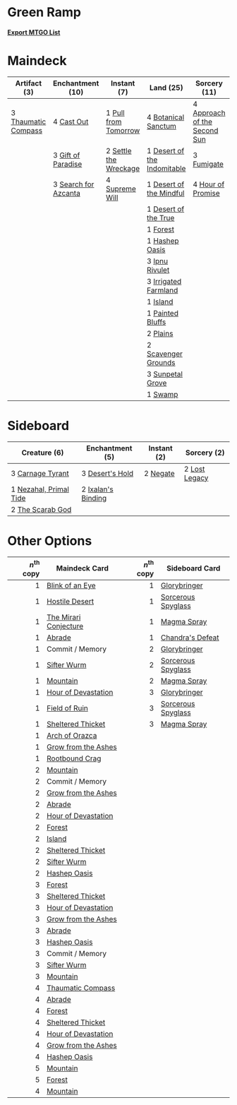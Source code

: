# Green Ramp

#### [Export MTGO List](../collection/Green%20Ramp/Green%20Ramp.txt)
# Maindeck

|                                         Artifact (3)                                         |                                       Enchantment (10)                                        |                                          Instant (7)                                           |                                              Land (25)                                               |                                             Sorcery (11)                                              |  Unknown (4)  |
|----------------------------------------------------------------------------------------------|-----------------------------------------------------------------------------------------------|------------------------------------------------------------------------------------------------|------------------------------------------------------------------------------------------------------|-------------------------------------------------------------------------------------------------------|---------------|
|3 [Thaumatic Compass](http://gatherer.wizards.com/Pages/Card/Details.aspx?multiverseid=435408)|4 [Cast Out](http://gatherer.wizards.com/Pages/Card/Details.aspx?multiverseid=426710)          |1 [Pull from Tomorrow](http://gatherer.wizards.com/Pages/Card/Details.aspx?multiverseid=426767) |4 [Botanical Sanctum](http://gatherer.wizards.com/Pages/Card/Details.aspx?multiverseid=417817)        |4 [Approach of the Second Sun](http://gatherer.wizards.com/Pages/Card/Details.aspx?multiverseid=426706)|4 Spring / Mind|
|                                                                                              |3 [Gift of Paradise](http://gatherer.wizards.com/Pages/Card/Details.aspx?multiverseid=447320)  |2 [Settle the Wreckage](http://gatherer.wizards.com/Pages/Card/Details.aspx?multiverseid=435186)|1 [Desert of the Indomitable](http://gatherer.wizards.com/Pages/Card/Details.aspx?multiverseid=430861)|3 [Fumigate](http://gatherer.wizards.com/Pages/Card/Details.aspx?multiverseid=417588)                  |               |
|                                                                                              |3 [Search for Azcanta](http://gatherer.wizards.com/Pages/Card/Details.aspx?multiverseid=435226)|4 [Supreme Will](http://gatherer.wizards.com/Pages/Card/Details.aspx?multiverseid=430738)       |1 [Desert of the Mindful](http://gatherer.wizards.com/Pages/Card/Details.aspx?multiverseid=430862)    |4 [Hour of Promise](http://gatherer.wizards.com/Pages/Card/Details.aspx?multiverseid=430809)           |               |
|                                                                                              |                                                                                               |                                                                                                |1 [Desert of the True](http://gatherer.wizards.com/Pages/Card/Details.aspx?multiverseid=430863)       |                                                                                                       |               |
|                                                                                              |                                                                                               |                                                                                                |1 [Forest](http://gatherer.wizards.com/Pages/Card/Details.aspx?multiverseid=439605)                   |                                                                                                       |               |
|                                                                                              |                                                                                               |                                                                                                |1 [Hashep Oasis](http://gatherer.wizards.com/Pages/Card/Details.aspx?multiverseid=430866)             |                                                                                                       |               |
|                                                                                              |                                                                                               |                                                                                                |3 [Ipnu Rivulet](http://gatherer.wizards.com/Pages/Card/Details.aspx?multiverseid=430869)             |                                                                                                       |               |
|                                                                                              |                                                                                               |                                                                                                |3 [Irrigated Farmland](http://gatherer.wizards.com/Pages/Card/Details.aspx?multiverseid=426947)       |                                                                                                       |               |
|                                                                                              |                                                                                               |                                                                                                |1 [Island](http://gatherer.wizards.com/Pages/Card/Details.aspx?multiverseid=439602)                   |                                                                                                       |               |
|                                                                                              |                                                                                               |                                                                                                |1 [Painted Bluffs](http://gatherer.wizards.com/Pages/Card/Details.aspx?multiverseid=426948)           |                                                                                                       |               |
|                                                                                              |                                                                                               |                                                                                                |2 [Plains](http://gatherer.wizards.com/Pages/Card/Details.aspx?multiverseid=439601)                   |                                                                                                       |               |
|                                                                                              |                                                                                               |                                                                                                |2 [Scavenger Grounds](http://gatherer.wizards.com/Pages/Card/Details.aspx?multiverseid=430871)        |                                                                                                       |               |
|                                                                                              |                                                                                               |                                                                                                |3 [Sunpetal Grove](http://gatherer.wizards.com/Pages/Card/Details.aspx?multiverseid=420946)           |                                                                                                       |               |
|                                                                                              |                                                                                               |                                                                                                |1 [Swamp](http://gatherer.wizards.com/Pages/Card/Details.aspx?multiverseid=439603)                    |                                                                                                       |               |


# Sideboard

|                                          Creature (6)                                           |                                       Enchantment (5)                                       |                                    Instant (2)                                    |                                      Sorcery (2)                                       |
|-------------------------------------------------------------------------------------------------|---------------------------------------------------------------------------------------------|-----------------------------------------------------------------------------------|----------------------------------------------------------------------------------------|
|3 [Carnage Tyrant](http://gatherer.wizards.com/Pages/Card/Details.aspx?multiverseid=435334)      |3 [Desert's Hold](http://gatherer.wizards.com/Pages/Card/Details.aspx?multiverseid=430697)   |2 [Negate](http://gatherer.wizards.com/Pages/Card/Details.aspx?multiverseid=447135)|2 [Lost Legacy](http://gatherer.wizards.com/Pages/Card/Details.aspx?multiverseid=417661)|
|1 [Nezahal, Primal Tide](http://gatherer.wizards.com/Pages/Card/Details.aspx?multiverseid=439702)|2 [Ixalan's Binding](http://gatherer.wizards.com/Pages/Card/Details.aspx?multiverseid=435168)|                                                                                   |                                                                                        |
|2 [The Scarab God](http://gatherer.wizards.com/Pages/Card/Details.aspx?multiverseid=430688)      |                                                                                             |                                                                                   |                                                                                        |


# Other Options

|*n*<sup>th</sup> copy|                                         Maindeck Card                                          |*n*<sup>th</sup> copy|                                       Sideboard Card                                        |
|--------------------:|------------------------------------------------------------------------------------------------|--------------------:|---------------------------------------------------------------------------------------------|
|                    1|[Blink of an Eye](http://gatherer.wizards.com/Pages/Card/Details.aspx?multiverseid=442934)      |                    1|[Glorybringer](http://gatherer.wizards.com/Pages/Card/Details.aspx?multiverseid=426836)      |
|                    1|[Hostile Desert](http://gatherer.wizards.com/Pages/Card/Details.aspx?multiverseid=430867)       |                    1|[Sorcerous Spyglass](http://gatherer.wizards.com/Pages/Card/Details.aspx?multiverseid=435407)|
|                    1|[The Mirari Conjecture](http://gatherer.wizards.com/Pages/Card/Details.aspx?multiverseid=442945)|                    1|[Magma Spray](http://gatherer.wizards.com/Pages/Card/Details.aspx?multiverseid=338470)       |
|                    1|[Abrade](http://gatherer.wizards.com/Pages/Card/Details.aspx?multiverseid=430772)               |                    1|[Chandra's Defeat](http://gatherer.wizards.com/Pages/Card/Details.aspx?multiverseid=430775)  |
|                    1|Commit / Memory                                                                                 |                    2|[Glorybringer](http://gatherer.wizards.com/Pages/Card/Details.aspx?multiverseid=426836)      |
|                    1|[Sifter Wurm](http://gatherer.wizards.com/Pages/Card/Details.aspx?multiverseid=430824)          |                    2|[Sorcerous Spyglass](http://gatherer.wizards.com/Pages/Card/Details.aspx?multiverseid=435407)|
|                    1|[Mountain](http://gatherer.wizards.com/Pages/Card/Details.aspx?multiverseid=439604)             |                    2|[Magma Spray](http://gatherer.wizards.com/Pages/Card/Details.aspx?multiverseid=338470)       |
|                    1|[Hour of Devastation](http://gatherer.wizards.com/Pages/Card/Details.aspx?multiverseid=430786)  |                    3|[Glorybringer](http://gatherer.wizards.com/Pages/Card/Details.aspx?multiverseid=426836)      |
|                    1|[Field of Ruin](http://gatherer.wizards.com/Pages/Card/Details.aspx?multiverseid=435415)        |                    3|[Sorcerous Spyglass](http://gatherer.wizards.com/Pages/Card/Details.aspx?multiverseid=435407)|
|                    1|[Sheltered Thicket](http://gatherer.wizards.com/Pages/Card/Details.aspx?multiverseid=426950)    |                    3|[Magma Spray](http://gatherer.wizards.com/Pages/Card/Details.aspx?multiverseid=338470)       |
|                    1|[Arch of Orazca](http://gatherer.wizards.com/Pages/Card/Details.aspx?multiverseid=439849)       |                     |                                                                                             |
|                    1|[Grow from the Ashes](http://gatherer.wizards.com/Pages/Card/Details.aspx?multiverseid=443052)  |                     |                                                                                             |
|                    1|[Rootbound Crag](http://gatherer.wizards.com/Pages/Card/Details.aspx?multiverseid=208042)       |                     |                                                                                             |
|                    2|[Mountain](http://gatherer.wizards.com/Pages/Card/Details.aspx?multiverseid=439604)             |                     |                                                                                             |
|                    2|Commit / Memory                                                                                 |                     |                                                                                             |
|                    2|[Grow from the Ashes](http://gatherer.wizards.com/Pages/Card/Details.aspx?multiverseid=443052)  |                     |                                                                                             |
|                    2|[Abrade](http://gatherer.wizards.com/Pages/Card/Details.aspx?multiverseid=430772)               |                     |                                                                                             |
|                    2|[Hour of Devastation](http://gatherer.wizards.com/Pages/Card/Details.aspx?multiverseid=430786)  |                     |                                                                                             |
|                    2|[Forest](http://gatherer.wizards.com/Pages/Card/Details.aspx?multiverseid=439605)               |                     |                                                                                             |
|                    2|[Island](http://gatherer.wizards.com/Pages/Card/Details.aspx?multiverseid=439602)               |                     |                                                                                             |
|                    2|[Sheltered Thicket](http://gatherer.wizards.com/Pages/Card/Details.aspx?multiverseid=426950)    |                     |                                                                                             |
|                    2|[Sifter Wurm](http://gatherer.wizards.com/Pages/Card/Details.aspx?multiverseid=430824)          |                     |                                                                                             |
|                    2|[Hashep Oasis](http://gatherer.wizards.com/Pages/Card/Details.aspx?multiverseid=430866)         |                     |                                                                                             |
|                    3|[Forest](http://gatherer.wizards.com/Pages/Card/Details.aspx?multiverseid=439605)               |                     |                                                                                             |
|                    3|[Sheltered Thicket](http://gatherer.wizards.com/Pages/Card/Details.aspx?multiverseid=426950)    |                     |                                                                                             |
|                    3|[Hour of Devastation](http://gatherer.wizards.com/Pages/Card/Details.aspx?multiverseid=430786)  |                     |                                                                                             |
|                    3|[Grow from the Ashes](http://gatherer.wizards.com/Pages/Card/Details.aspx?multiverseid=443052)  |                     |                                                                                             |
|                    3|[Abrade](http://gatherer.wizards.com/Pages/Card/Details.aspx?multiverseid=430772)               |                     |                                                                                             |
|                    3|[Hashep Oasis](http://gatherer.wizards.com/Pages/Card/Details.aspx?multiverseid=430866)         |                     |                                                                                             |
|                    3|Commit / Memory                                                                                 |                     |                                                                                             |
|                    3|[Sifter Wurm](http://gatherer.wizards.com/Pages/Card/Details.aspx?multiverseid=430824)          |                     |                                                                                             |
|                    3|[Mountain](http://gatherer.wizards.com/Pages/Card/Details.aspx?multiverseid=439604)             |                     |                                                                                             |
|                    4|[Thaumatic Compass](http://gatherer.wizards.com/Pages/Card/Details.aspx?multiverseid=435408)    |                     |                                                                                             |
|                    4|[Abrade](http://gatherer.wizards.com/Pages/Card/Details.aspx?multiverseid=430772)               |                     |                                                                                             |
|                    4|[Forest](http://gatherer.wizards.com/Pages/Card/Details.aspx?multiverseid=439605)               |                     |                                                                                             |
|                    4|[Sheltered Thicket](http://gatherer.wizards.com/Pages/Card/Details.aspx?multiverseid=426950)    |                     |                                                                                             |
|                    4|[Hour of Devastation](http://gatherer.wizards.com/Pages/Card/Details.aspx?multiverseid=430786)  |                     |                                                                                             |
|                    4|[Grow from the Ashes](http://gatherer.wizards.com/Pages/Card/Details.aspx?multiverseid=443052)  |                     |                                                                                             |
|                    4|[Hashep Oasis](http://gatherer.wizards.com/Pages/Card/Details.aspx?multiverseid=430866)         |                     |                                                                                             |
|                    5|[Mountain](http://gatherer.wizards.com/Pages/Card/Details.aspx?multiverseid=439604)             |                     |                                                                                             |
|                    5|[Forest](http://gatherer.wizards.com/Pages/Card/Details.aspx?multiverseid=439605)               |                     |                                                                                             |
|                    4|[Mountain](http://gatherer.wizards.com/Pages/Card/Details.aspx?multiverseid=439604)             |                     |                                                                                             |


